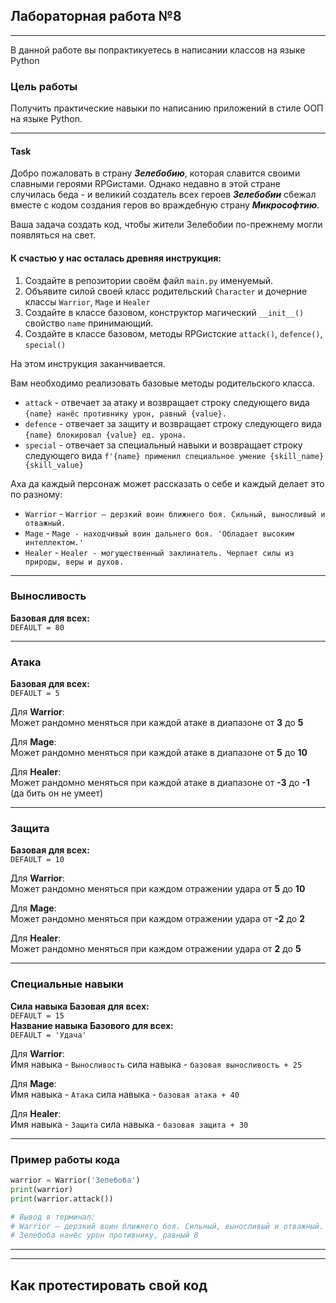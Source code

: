 ## Лабораторная работа №8
_______________________________________________________________________
В данной работе вы попрактикуетесь в написании классов на языке Python
### Цель работы
Получить практические навыки по написанию приложений в стиле ООП на языке Python.
_______________________________________________________________________

#### Task
Добро пожаловать в страну **_Зелебобию_**, которая славится своими славными героями RPGистами. 
Однако недавно в этой стране случилась беда - и великий создатель всех героев **_Зелебобии_** сбежал вместе с кодом создания геров во враждебную страну **_Микрософтию_**.

Ваша задача создать код, чтобы жители Зелебобии по-прежнему могли появляться на свет.

#### К счастью у нас осталась древняя инструкция:
1. Создайте в репозитории своём файл ```main.py``` именуемый.
2. Объявите силой своей класс родительский ```Character``` и дочерние классы ```Warrior```, ```Mage``` и ```Healer```
3. Создайте в классе базовом, конструктор магический ```__init__()``` свойство ```name``` принимающий.
4. Создайте в классе базовом, методы RPGистские ```attack()```, ```defence()```, ```special()```

На этом инструкция заканчивается.

Вам необходимо реализовать базовые методы родительского класса.
- ```attack``` - отвечает за атаку и возвращает строку следующего вида ```{name} нанёс противнику урон, равный {value}.```
- ```defence``` - отвечает за защиту и возвращает строку следующего вида ```{name} блокировал {value} ед. урона.```
- ```special``` - отвечает за специальный навыки и возвращает строку следующего вида ```f'{name} применил специальное умение {skill_name} {skill_value}```

Аха да каждый персонаж может рассказать о себе и каждый делает это по разному:
- ```Warrior``` - ```Warrior — дерзкий воин ближнего боя. Сильный, выносливый и отважный.```
- ```Mage``` - ```Mage - находчивый воин дальнего боя. 'Обладает высоким интеллектом.'```
- ```Healer``` - ```Healer - могущественный заклинатель. Черпает силы из природы, веры и духов.```
________________________________________________
### Выносливость

**Базовая для всех:**   
```DEFAULT = 80```
________________________________________________
### Атака

**Базовая для всех:**   
```DEFAULT = 5```

Для **Warrior**:  
Может рандомно меняться при каждой атаке в диапазоне от **3** до **5**

Для **Mage**:  
Может рандомно меняться при каждой атаке в диапазоне от **5** до **10**

Для **Healer**:  
Может рандомно меняться при каждой атаке в диапазоне от **-3** до **-1**   
(да бить он не умеет)
________________________________________________
### Защита

**Базовая для всех:**   
```DEFAULT = 10```

Для **Warrior**:  
Может рандомно меняться при каждом отражении удара от **5** до **10**

Для **Mage**:  
Может рандомно меняться при каждом отражении удара от **-2** до **2**

Для **Healer**:  
Может рандомно меняться при каждом отражении удара от **2** до **5**
________________________________________________
### Специальные навыки
**Сила навыка Базовая для всех:**      
```DEFAULT = 15```   
**Название навыка Базового для всех:**   
```DEFAULT = 'Удача'```   

Для **Warrior**:   
Имя навыка - ```Выносливость``` сила навыка - ```базовая выносливость + 25```

Для **Mage**:  
Имя навыка - ```Атака``` сила навыка - ```базовая атака + 40```

Для **Healer**:  
Имя навыка - ```Защита``` сила навыка - ```базовая защита + 30```
________________________________________________

### Пример работы кода
```python
warrior = Warrior('Зелебоба')
print(warrior)
print(warrior.attack())

# Вывод в терминал:
# Warrior — дерзкий воин ближнего боя. Сильный, выносливый и отважный.
# Зелебоба нанёс урон противнику, равный 8
```
________________________________________________
________________________________________________
## Как протестировать свой код